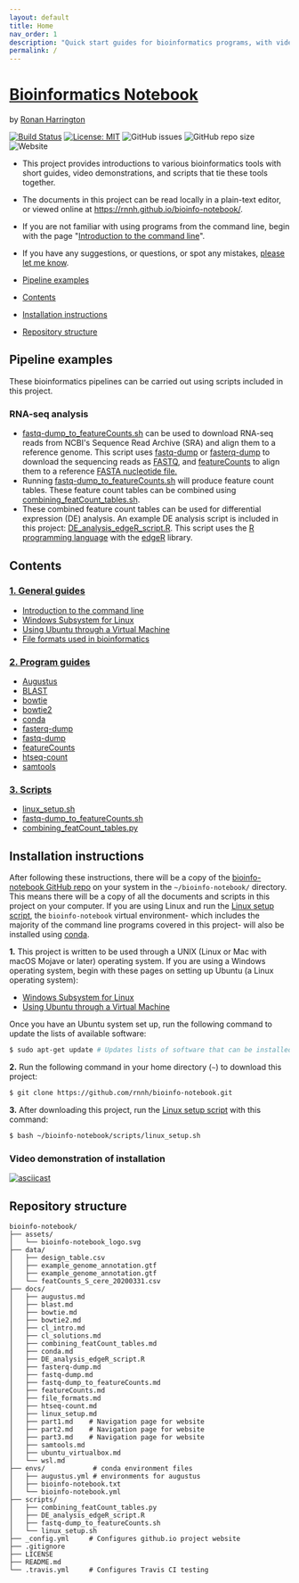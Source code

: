 ```yaml
---
layout: default
title: Home
nav_order: 1
description: "Quick start guides for bioinformatics programs, with video demonstrations and scripts."
permalink: /
---
```



# [Bioinformatics Notebook](https://github.com/rnnh/bioinfo-notebook.git)

by [Ronan Harrington](https://github.com/rnnh)

[![Build Status](https://travis-ci.com/rnnh/bioinfo-notebook.svg?branch=master)](https://travis-ci.com/rnnh/bioinfo-notebook)
[![License: MIT](https://img.shields.io/badge/License-MIT-yellow.svg)](https://opensource.org/licenses/MIT)
![GitHub issues](https://img.shields.io/github/issues/rnnh/bioinfo-notebook)
![GitHub repo size](https://img.shields.io/github/repo-size/rnnh/bioinfo-notebook)
![Website](https://img.shields.io/website?url=https%3A%2F%2Frnnh.github.io%2Fbioinfo-notebook)

- This project provides introductions to various bioinformatics tools with short guides, video demonstrations, and scripts that tie these tools together.
- The documents in this project can be read locally in a plain-text editor, or viewed online at <https://rnnh.github.io/bioinfo-notebook/>.
- If you are not familiar with using programs from the command line, begin with the page "[Introduction to the command line](docs/cl_intro.md)".
- If you have any suggestions, or questions, or spot any mistakes, [please let me know](https://github.com/rnnh/bioinfo-notebook/issues).

- [Pipeline examples](#pipeline-examples)
- [Contents](#contents)
- [Installation instructions](#installation-instructions)
- [Repository structure](#repository-structure)

## Pipeline examples

These bioinformatics pipelines can be carried out using scripts included in this project.

### RNA-seq analysis

- [fastq-dump_to_featureCounts.sh](docs/fastq-dump_to_featureCounts.md) can be used to download RNA-seq reads from NCBI's Sequence Read Archive (SRA) and align them to a reference genome. This script uses [fastq-dump](docs/fastq-dump.md) or [fasterq-dump](docs/fasterq-dump.md) to download the sequencing reads as [FASTQ](docs/file_formats.md#fastq), and [featureCounts](docs/featureCounts.md) to align them to a reference [FASTA nucleotide file.](docs/file_formats.md#fasta)
- Running [fastq-dump_to_featureCounts.sh](docs/fastq-dump_to_featureCounts.md) will produce feature count tables. These feature count tables can be combined using [combining_featCount_tables.sh](docs/combining_featCount_tables.md).
- These combined feature count tables can be used for differential expression (DE) analysis. An example DE analysis script is included in this project: [DE_analysis_edgeR_script.R](docs/DE_analysis_edgeR_script.md). This script uses the [R programming language](https://cran.r-project.org/) with the [edgeR](https://bioconductor.org/packages/release/bioc/html/edgeR.html) library.

## Contents

### [1. General guides](docs/part1.md)

- [Introduction to the command line](docs/cl_intro.md)
- [Windows Subsystem for Linux](docs/wsl.md)
- [Using Ubuntu through a Virtual Machine](docs/ubuntu_virtualbox.md)
- [File formats used in bioinformatics](docs/file_formats.md)

### [2. Program guides](docs/part2.md)

- [Augustus](docs/augustus.md)
- [BLAST](docs/blast.md)
- [bowtie](docs/bowtie.md)
- [bowtie2](docs/bowtie2.md)
- [conda](docs/conda.md)
- [fasterq-dump](docs/fasterq-dump.md)
- [fastq-dump](docs/fastq-dump.md)
- [featureCounts](docs/featureCounts.md)
- [htseq-count](docs/htseq-count.md)
- [samtools](docs/samtools.md)

### [3. Scripts](docs/part3.md)

- [linux_setup.sh](docs/linux_setup.md)
- [fastq-dump_to_featureCounts.sh](docs/fastq-dump_to_featureCounts.md)
- [combining_featCount_tables.py](docs/combining_featCount_tables.md)

## Installation instructions

After following these instructions, there will be a copy of the [bioinfo-notebook GitHub repo](https://www.github.com/rnnh/bioinfo-notebook/) on your system in the `~/bioinfo-notebook/` directory.
This means there will be a copy of all the documents and scripts in this project on your computer.
If you are using Linux and run the [Linux setup script](docs/linux_setup.sh), the `bioinfo-notebook` virtual environment- which includes the majority of the command line programs covered in this project- will also be installed using [conda](docs/conda.md).

**1.** This project is written to be used through a UNIX (Linux or Mac with macOS Mojave or later) operating system.
 If you are using a Windows operating system, begin with these pages on setting up Ubuntu (a Linux operating system):
 
- [Windows Subsystem for Linux](docs/wsl.md)
- [Using Ubuntu through a Virtual Machine](docs/ubuntu_virtualbox.md)

Once you have an Ubuntu system set up, run the following command to update the lists of available software:

```bash
$ sudo apt-get update # Updates lists of software that can be installed
```

**2.** Run the following command in your home directory (`~`) to download this project:

```bash
$ git clone https://github.com/rnnh/bioinfo-notebook.git
```

**3.** After downloading this project, run the [Linux setup script](docs/linux_setup.md) with this command:

```bash
$ bash ~/bioinfo-notebook/scripts/linux_setup.sh
```

### Video demonstration of installation

[![asciicast](https://asciinema.org/a/314853.svg)](https://asciinema.org/a/314853?autoplay=1)

## Repository structure

```
bioinfo-notebook/
├── assets/
│   └── bioinfo-notebook_logo.svg
├── data/
│   ├── design_table.csv
│   ├── example_genome_annotation.gtf
│   ├── example_genome_annotation.gtf
│   └── featCounts_S_cere_20200331.csv
├── docs/
│   ├── augustus.md
│   ├── blast.md
│   ├── bowtie.md
│   ├── bowtie2.md
│   ├── cl_intro.md
│   ├── cl_solutions.md
│   ├── combining_featCount_tables.md
│   ├── conda.md
│   ├── DE_analysis_edgeR_script.R
│   ├── fasterq-dump.md
│   ├── fastq-dump.md
│   ├── fastq-dump_to_featureCounts.md
│   ├── featureCounts.md
│   ├── file_formats.md
│   ├── htseq-count.md
│   ├── linux_setup.md
│   ├── part1.md    # Navigation page for website
│   ├── part2.md    # Navigation page for website
│   ├── part3.md    # Navigation page for website
│   ├── samtools.md
│   ├── ubuntu_virtualbox.md
│   └── wsl.md
├── envs/            # conda environment files
│   ├── augustus.yml # environments for augustus
│   ├── bioinfo-notebook.txt
│   └── bioinfo-notebook.yml
├── scripts/
│   ├── combining_featCount_tables.py
│   ├── DE_analysis_edgeR_script.R
│   ├── fastq-dump_to_featureCounts.sh
│   └── linux_setup.sh
├── _config.yml     # Configures github.io project website
├── .gitignore
├── LICENSE
├── README.md
└── .travis.yml     # Configures Travis CI testing
```
